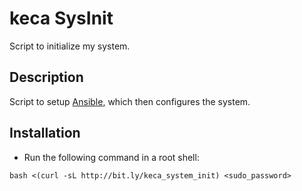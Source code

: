 # keca SysInit
Script to initialize my system.

## Description

Script to setup [Ansible](http://www.ansible.com/), which then configures the system.

## Installation

* Run the following command in a root shell:

```
bash <(curl -sL http://bit.ly/keca_system_init) <sudo_password>
```


